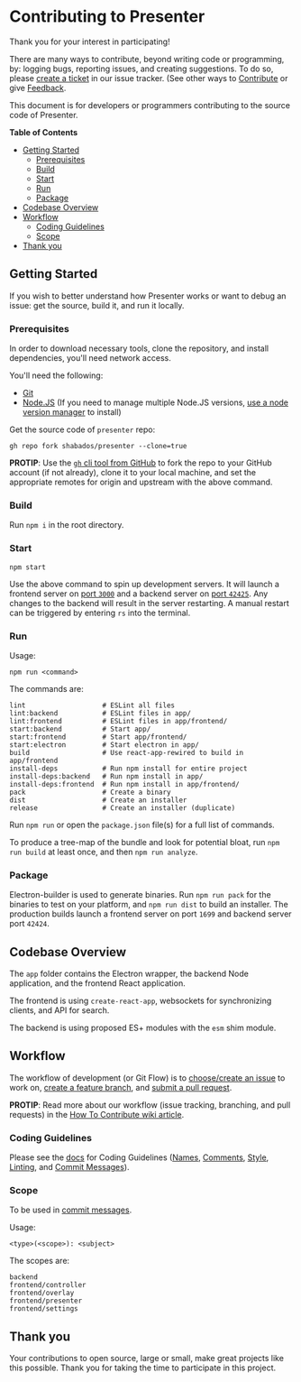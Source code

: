 # Contributing to Presenter

Thank you for your interest in participating!

There are many ways to contribute, beyond writing code or programming, by: logging bugs, reporting issues, and creating suggestions. To do so, please [create a ticket](https://github.com/shabados/presenter/issues/new) in our issue tracker. (See other ways to [Contribute](README.md#Contributing) or give [Feedback](README.md#Feedback).

This document is for developers or programmers contributing to the source code of Presenter.

**Table of Contents**

- [Getting Started](#getting-started)
  - [Prerequisites](#prerequisites)
  - [Build](#build)
  - [Start](#start)
  - [Run](#run)
  - [Package](#package)
- [Codebase Overview](#codebase-overview)
- [Workflow](#workflow)
  - [Coding Guidelines](#coding-guidelines)
  - [Scope](#scope)
- [Thank you](#thank-you)

## Getting Started

If you wish to better understand how Presenter works or want to debug an issue: get the source, build it, and run it locally.

### Prerequisites

In order to download necessary tools, clone the repository, and install dependencies, you'll need network access.

You'll need the following:

- [Git](https://git-scm.com/)
- [Node.JS](https://nodejs.org) (If you need to manage multiple Node.JS versions, [use a node version manager](https://docs.npmjs.com/downloading-and-installing-node-js-and-npm) to install)

Get the source code of `presenter` repo:

```shell
gh repo fork shabados/presenter --clone=true
```

**PROTIP**: Use the [`gh` cli tool from GitHub](https://cli.github.com/) to fork the repo to your GitHub account (if not already), clone it to your local machine, and set the appropriate remotes for origin and upstream with the above command.

<!-- #### Prerequisites for compile tool chain

Currently, the program uses precompiled binaries. If a need to compile native Node modules arises in the future, the following prerequisites would be needed.

**PROTIP**: The following instructions are **not** required to build, run, package, or distribute Shabad OS Presenter.

- [Python](https://www.python.org/downloads/release/python-2715/), at least version 2.7 (version 3 is not supported).

**PROTIP**: Windows users will automatically install Python 2.7 when installing `windows-build-tools` npm module (see below)

- A C/C++ compiler tool chain for your platform:
  - **Windows**
    - **NOTE**: Make sure your profile path only contains ASCII letters, otherwise it can lead to node-gyp usage problems ([nodejs/node-gyp issue #297](https://github.com/nodejs/node-gyp/issues/297))
    - **NOTE**: If you have Visual Studio 2019 installed, you may face issues when using the default version of `node-gyp`. You may need to follow the solutions in [nodejs/node-gyp issue #1747](https://github.com/nodejs/node-gyp/issues/1747).
    - Start Powershell as Administrator.
    - Run `npm install --global windows-build-tools --vs2015`. (Try the `--debug` flag or check [Windows Build Tools](https://github.com/felixrieseberg/windows-build-tools) if you encounter any problems.)
    - Restart your computer.
  - **macOS**
    - [Xcode](https://developer.apple.com/xcode/downloads/) can be used to install Command Line Tools containing `gcc` and the related tool-chain containing `make`.
    - Open a terminal and run `xcode-select --install`.
  - **Linux**
    - `make`, `pkg-config`, GCC or another compile tool-chain
    - Building packages has not been tested, so requirements are unknown -->

### Build

Run `npm i` in the root directory.

### Start

```shell
npm start
```

Use the above command to spin up development servers. It will launch a frontend server on [port `3000`](https://localhost:3000) and a backend server on [port `42425`](https://localhost:42425). Any changes to the backend will result in the server restarting. A manual restart can be triggered by entering `rs` into the terminal.

### Run

Usage:

```shell
npm run <command>
```

The commands are:

```shell
lint                   # ESLint all files
lint:backend           # ESLint files in app/
lint:frontend          # ESLint files in app/frontend/
start:backend          # Start app/
start:frontend         # Start app/frontend/
start:electron         # Start electron in app/
build                  # Use react-app-rewired to build in app/frontend
install-deps           # Run npm install for entire project
install-deps:backend   # Run npm install in app/
install-deps:frontend  # Run npm install in app/frontend/
pack                   # Create a binary
dist                   # Create an installer
release                # Create an installer (duplicate)
```

Run `npm run` or open the `package.json` file(s) for a full list of commands.

To produce a tree-map of the bundle and look for potential bloat, run `npm run build` at least once, and then `npm run analyze`.

### Package

Electron-builder is used to generate binaries. Run `npm run pack` for the binaries to test on your platform, and `npm run dist` to build an installer. The production builds launch a frontend server on port `1699` and backend server port `42424`.

## Codebase Overview

The `app` folder contains the Electron wrapper, the backend Node application, and the frontend React application.

The frontend is using `create-react-app`, websockets for synchronizing clients, and API for search.

The backend is using proposed ES+ modules with the `esm` shim module.

## Workflow

The workflow of development (or Git Flow) is to [choose/create an issue](https://github.com/shabados/presenter/issues) to work on, [create a feature branch](https://docs.shabados.com/community/how-to-contribute#branches), and [submit a pull request](https://docs.shabados.com/community/how-to-contribute#pull-requests).

**PROTIP**: Read more about our workflow (issue tracking, branching, and pull requests) in the [How To Contribute wiki article](https://github.com/shabados/.github/wiki/How-to-Contribute).

### Coding Guidelines

Please see the [docs](https://docs.shabados.com/community/coding-guidelines) for Coding Guidelines ([Names](https://docs.shabados.com/community/coding-guidelines#names), [Comments](https://docs.shabados.com/community/coding-guidelines#comments), [Style](https://docs.shabados.com/community/coding-guidelines#style), [Linting](https://docs.shabados.com/community/coding-guidelines#linting), and [Commit Messages](https://docs.shabados.com/community/coding-guidelines#commit-messages)).

### Scope

To be used in [commit messages](https://docs.shabados.com/community/coding-guidelines#commit-messages).

Usage:

```shell
<type>(<scope>): <subject>
```

The scopes are:

```shell
backend
frontend/controller
frontend/overlay
frontend/presenter
frontend/settings
```

## Thank you

Your contributions to open source, large or small, make great projects like this possible. Thank you for taking the time to participate in this project.
